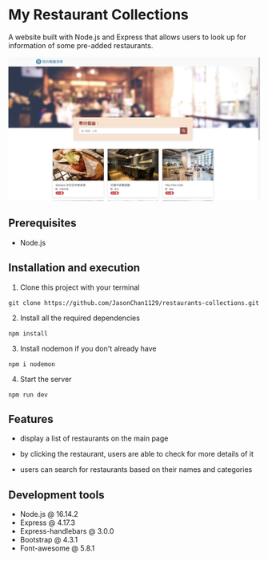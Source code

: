 # My Restaurant Collections

A website built with Node.js and Express that allows users to look up for information of some pre-added restaurants.

![project cover](/public/images/readme_cover.png)

## Prerequisites

-  Node.js

## Installation and execution

1. Clone this project with your terminal

```
git clone https://github.com/JasonChan1129/restaurants-collections.git
```

2. Install all the required dependencies

```
npm install
```

3. Install nodemon if you don't already have

```
npm i nodemon
```

4. Start the server

```
npm run dev
```

## Features

-  display a list of restaurants on the main page

-  by clicking the restaurant, users are able to check for more details of it

-  users can search for restaurants based on their names and categories

## Development tools

-  Node.js @ 16.14.2
-  Express @ 4.17.3
-  Express-handlebars @ 3.0.0
-  Bootstrap @ 4.3.1
-  Font-awesome @ 5.8.1

